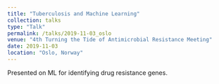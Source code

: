 ```yaml
---
title: "Tuberculosis and Machine Learning"
collection: talks
type: "Talk"
permalink: /talks/2019-11-03_oslo
venue: "4th Turning the Tide of Antimicrobial Resistance Meeting"
date: 2019-11-03
location: "Oslo, Norway"
---
```


Presented on ML for identifying drug resistance genes.
